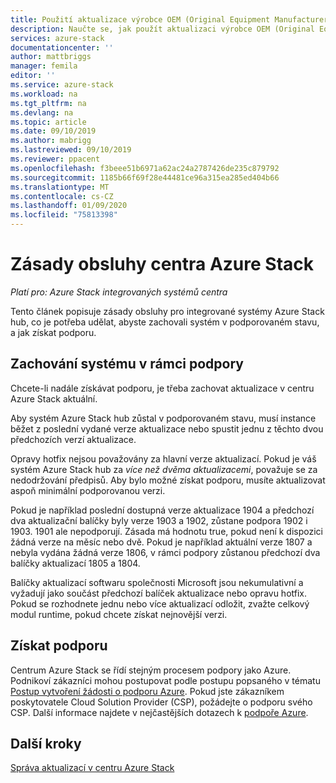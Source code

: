 ```yaml
---
title: Použití aktualizace výrobce OEM (Original Equipment Manufacturer) na centra Azure Stack | Microsoft Docs
description: Naučte se, jak použít aktualizaci výrobce OEM (Original Equipment Manufacturer) na Azure Stack hub.
services: azure-stack
documentationcenter: ''
author: mattbriggs
manager: femila
editor: ''
ms.service: azure-stack
ms.workload: na
ms.tgt_pltfrm: na
ms.devlang: na
ms.topic: article
ms.date: 09/10/2019
ms.author: mabrigg
ms.lastreviewed: 09/10/2019
ms.reviewer: ppacent
ms.openlocfilehash: f3beee51b6971a62ac24a2787426de235c879792
ms.sourcegitcommit: 1185b66f69f28e44481ce96a315ea285ed404b66
ms.translationtype: MT
ms.contentlocale: cs-CZ
ms.lasthandoff: 01/09/2020
ms.locfileid: "75813398"
---
```

# <a name="azure-stack-hub-servicing-policy"></a>Zásady obsluhy centra Azure Stack

*Platí pro: Azure Stack integrovaných systémů centra*

Tento článek popisuje zásady obsluhy pro integrované systémy Azure Stack hub, co je potřeba udělat, abyste zachovali systém v podporovaném stavu, a jak získat podporu.

## <a name="keep-your-system-under-support"></a>Zachování systému v rámci podpory

Chcete-li nadále získávat podporu, je třeba zachovat aktualizace v centru Azure Stack aktuální.

Aby systém Azure Stack hub zůstal v podporovaném stavu, musí instance běžet z poslední vydané verze aktualizace nebo spustit jednu z těchto dvou předchozích verzí aktualizace.

Opravy hotfix nejsou považovány za hlavní verze aktualizací. Pokud je váš systém Azure Stack hub za *více než dvěma aktualizacemi*, považuje se za nedodržování předpisů. Aby bylo možné získat podporu, musíte aktualizovat aspoň minimální podporovanou verzi.

Pokud je například poslední dostupná verze aktualizace 1904 a předchozí dva aktualizační balíčky byly verze 1903 a 1902, zůstane podpora 1902 i 1903. 1901 ale nepodporují. Zásada má hodnotu true, pokud není k dispozici žádná verze na měsíc nebo dvě. Pokud je například aktuální verze 1807 a nebyla vydána žádná verze 1806, v rámci podpory zůstanou předchozí dva balíčky aktualizací 1805 a 1804.

Balíčky aktualizací softwaru společnosti Microsoft jsou nekumulativní a vyžadují jako součást předchozí balíček aktualizace nebo opravu hotfix. Pokud se rozhodnete jednu nebo více aktualizací odložit, zvažte celkový modul runtime, pokud chcete získat nejnovější verzi.

## <a name="get-support"></a>Získat podporu

Centrum Azure Stack se řídí stejným procesem podpory jako Azure. Podnikoví zákazníci mohou postupovat podle postupu popsaného v tématu [Postup vytvoření žádosti o podporu Azure](https://docs.microsoft.com/azure/azure-supportability/how-to-create-azure-support-request). Pokud jste zákazníkem poskytovatele Cloud Solution Provider (CSP), požádejte o podporu svého CSP. Další informace najdete v nejčastějších dotazech k [podpoře Azure](https://azure.microsoft.com/support/faq/).

## <a name="next-steps"></a>Další kroky

[Správa aktualizací v centru Azure Stack](azure-stack-updates.md)
